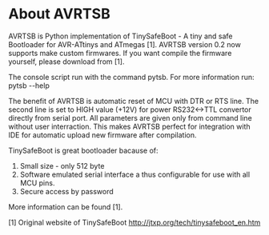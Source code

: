 About AVRTSB
============

AVRTSB is Python implementation of TinySafeBoot - A tiny and safe
Bootloader for AVR-ATtinys and ATmegas [1]. AVRTSB version 0.2
now supports make custom firmwares. If you want compile the
firmware yourself, please download from [1].

The console script run with the command pytsb. For more
information run: pytsb --help 

The benefit of AVRTSB is automatic reset of MCU with DTR or RTS line.
The second line is set to HIGH value (+12V) for power RS232<->TTL
convertor directly from serial port.  All parameters are given only
from command line without user interraction. This makes AVRTSB perfect
for integration with IDE for automatic upload new firmware after
compilation. 

TinySafeBoot is great bootloader bacause of:
  1) Small size - only 512 byte
  2) Software emulated serial interface a thus configurable for use
     with all MCU pins.
  3) Secure access by password

More information can be found [1]. 


[1] Original website of TinySafeBoot 
    http://jtxp.org/tech/tinysafeboot_en.htm

